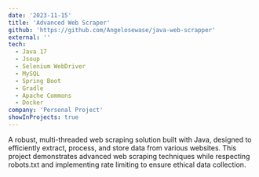 ```yaml
---
date: '2023-11-15'
title: 'Advanced Web Scraper'
github: 'https://github.com/Angelosewase/java-web-scrapper'
external: ''
tech:
  - Java 17
  - Jsoup
  - Selenium WebDriver
  - MySQL
  - Spring Boot
  - Gradle
  - Apache Commons
  - Docker
company: 'Personal Project'
showInProjects: true
---
```


A robust, multi-threaded web scraping solution built with Java, designed to efficiently extract, process, and store data from various websites. This project demonstrates advanced web scraping techniques while respecting robots.txt and implementing rate limiting to ensure ethical data collection.
